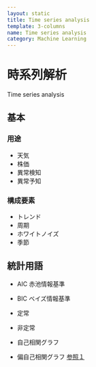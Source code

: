 ```yaml
---
layout: static
title: Time series analysis
template: 3-columns
name: Time series analysis
category: Machine Learning
---
```


# 時系列解析
Time series analysis

## 基本

### 用途
- 天気
- 株価
- 異常検知
- 異常予知

### 構成要素
- トレンド
- 周期
- ホワイトノイズ
- 季節

## 統計用語

- AIC 赤池情報基準
- BIC ベイズ情報基準

- 定常
- 非定常

- 自己相関グラフ
- 偏自己相関グラフ
[参照１](https://momonoki2017.blogspot.com/2018/03/python7.html)
